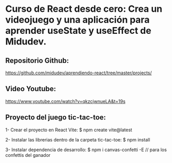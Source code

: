 # Curso de React desde cero: Crea un videojuego y una aplicación para aprender useState y useEffect de Midudev.

## Repositorio Github:
https://github.com/midudev/aprendiendo-react/tree/master/projects/

## Video Youtube:
https://www.youtube.com/watch?v=qkzcjwnueLA&t=19s

## Proyecto del juego tic-tac-toe:
1- Crear el proyecto en React Vite:
$ npm create vite@latest

2- Instalar las librerias dentro de la carpeta tic-tac-toe:
$ npm install

3- Instalar dependencia de desarrollo:
$ npm i canvas-confetti -E // para los confettis del ganador